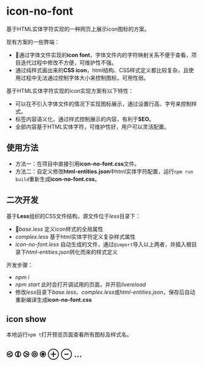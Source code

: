 # icon-no-font

基于HTML实体字符实现的一种网页上展示icon图标的方案。

现有方案的一些弊端：

- 通过字体文件实现的**icon font**，字体文件内的字符映射关系不便于查看，项目迭代过程中修改不方便，可维护性不强。
- 通过纯样式画出来的**CSS icon**，html结构、CSS样式定义都比较复杂，且使用过程中无法通过控制字体大小来控制图标，可用性弱。

基于HTML实体字符实现的icon实现方案有以下特性：

- 可以在不引入字体文件的情况下实现图标展示，通过设置行高、字号来控制样式。
- 标签内容语义化，通过样式控制展示的内容，有利于**SEO**。
- 全部内容基于HTML实体字符，可维护性好，用户可以灵活配置。

## 使用方法

- 方法一：在项目中直接引用**icon-no-font.css**文件。
- 方法二：自定义修改**html-entities.json**中html实体字符配置，运行`npm run build`重新生成**icon-no-font.css**。

## 二次开发

基于**Less**组织的CSS文件结构，源文件位于*less*目录下：

- *base.less* 定义icon样式的全局属性
- *complex.less* 基于html实体字符定义复杂样式属性
- *icon-no-font.less* 自动生成的文件，通过`@import`导入以上两者，并插入根目录下*html-entities.json*转化而来的样式定义

开发步骤：
- *npm i*
- *npm start* 此时会打开调试用的页面，并开启*livereload*
- 修改*less*目录下*base.less*、*complex.less*或*html-entities.json*，保存后自动重新编译生成**icon-no-font.css**

## icon show

本地运行`npm t`打开预览页面查看所有图标及样式名。

##  &olt;  &opar;  &ogt;  &olcir;  &ofcir;  &oplus;  &ominus; ...
